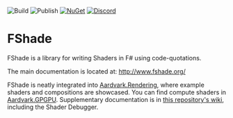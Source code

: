 ![Build](https://github.com/krauthaufen/FShade/workflows/Build/badge.svg)
![Publish](https://github.com/krauthaufen/FShade/workflows/Publish/badge.svg)
[![NuGet](https://badgen.net/nuget/v/FShade)](https://www.nuget.org/packages/FShade/)
[![Discord](https://badgen.net/discord/online-members/UyecnhM)](https://discord.gg/UyecnhM)

# FShade
FShade is a library for writing Shaders in F# using code-quotations. 
 
The main documentation is located at:
http://www.fshade.org/

FShade is neatly integrated into [Aardvark.Rendering](https://github.com/aardvark-platform/aardvark.rendering), where example shaders and compositions are showcased. You can find compute shaders in [Aardvark.GPGPU](https://github.com/aardvark-platform/aardvark.rendering/tree/master/src/Aardvark.GPGPU). Supplementary documentation is in [this repository's wiki](https://github.com/krauthaufen/FShade/wiki), including the Shader Debugger.
